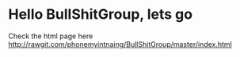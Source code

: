 # Hello BullShitGroup, lets go

Check the html page here
http://rawgit.com/phonemyintnaing/BullShitGroup/master/index.html
